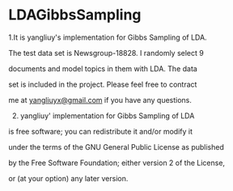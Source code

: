 LDAGibbsSampling
================

1.It is yangliuy's implementation for Gibbs Sampling of LDA.

The test data set is Newsgroup-18828. I randomly select 9 

documents and model topics in them with LDA. The data 

set is included in the project. Please feel free to contract

me at yangliuyx@gmail.com if you have any questions.


2. yangliuy' implementation for Gibbs Sampling of LDA 

is free software; you can redistribute it and/or modify it

under the terms of the GNU General Public License as published 

by the Free Software Foundation; either version 2 of the License, 

or (at your option) any later version.
